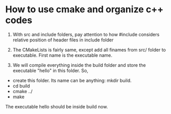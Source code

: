 # How to use cmake and organize c++ codes

1. With src and include folders, pay attention to how #include 
    considers relative position of header files in include folder

2. The CMakeLists is fairly same, except add all finames from src/ folder to executable. First name is the executable name.

3. We will compile everything inside the build folder and store the executable "hello" in this folder. So,
- create this folder. Its name can be anything: mkdir build.
- cd build
- cmake ../
- make

The executable hello should be inside build now.

